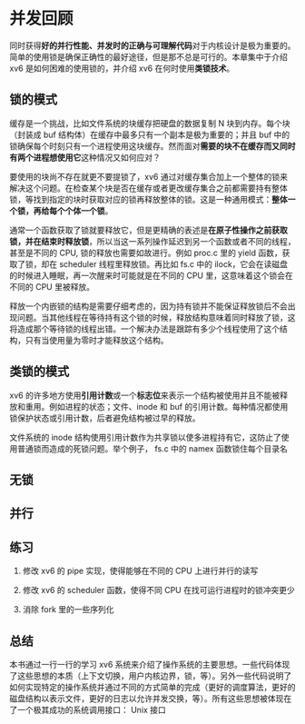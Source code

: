 # 并发回顾

同时获得**好的并行性能、并发时的正确与可理解代码**对于内核设计是极为重要的。简单的使用锁是确保正确性的最好途径，但是那不总是可行的。本章集中于介绍 xv6 是如何困难的使用锁的，并介绍 xv6 在何时使用**类锁技术**。

## 锁的模式

缓存是一个挑战，比如文件系统的块缓存把硬盘的数据复制 N 块到内存。每个块（封装成 buf 结构体）在缓存中最多只有一个副本是极为重要的；并且 buf 中的锁确保每个时刻只有一个进程使用这块缓存。然而面对**需要的块不在缓存而又同时有两个进程想使用它**这种情况又如何应对？

要使用的块尚不存在就更不要提锁了，xv6 通过对缓存集合加上一个整体的锁来解决这个问题。在检查某个块是否在缓存或者更改缓存集合之前都需要持有整体锁，等找到指定的块时获取对应的锁再释放整体的锁。这是一种通用模式：**整体一个锁，再给每个个体一个锁**。

通常一个函数获取了锁就要释放它，但是更精确的表述是**在原子性操作之前获取锁，并在结束时释放锁**，所以当这一系列操作延迟到另一个函数或者不同的线程，甚至是不同的 CPU, 锁的释放也需要如故进行。例如 proc.c 里的 yield 函数，获取了锁，却在 scheduler 线程里释放锁。再比如 fs.c 中的 ilock，它会在读磁盘的时候进入睡眠，再一次醒来时可能就是在不同的 CPU 里，这意味着这个锁会在不同的 CPU 里被释放。

释放一个内嵌锁的结构是需要仔细考虑的，因为持有锁并不能保证释放锁后不会出现问题。当其他线程在等待持有这个锁的时候，释放结构意味着同时释放了锁，这将造成那个等待锁的线程出错。一个解决办法是跟踪有多少个线程使用了这个结构，只有当使用量为零时才能释放这个结构。

## 类锁的模式

xv6 的许多地方使用**引用计数**或一个**标志位**来表示一个结构被使用并且不能被释放和重用。例如进程的状态；文件、inode 和 buf 的引用计数。每种情况都使用锁保护状态或引用计数，后者避免结构被过早的释放。

文件系统的 inode 结构使用引用计数作为共享锁以使多进程持有它，这防止了使用普通锁而造成的死锁问题。举个例子， fs.c 中的 namex 函数锁住每个目录名



## 无锁

## 并行

## 练习

1. 修改 xv6 的 pipe 实现，使得能够在不同的 CPU 上进行并行的读写

2. 修改 xv6 的 scheduler 函数，使得不同 CPU 在找可运行进程时的锁冲突更少

3. 消除 fork 里的一些序列化



## 总结

本书通过一行一行的学习 xv6 系统来介绍了操作系统的主要思想。一些代码体现了这些思想的本质（上下文切换，用户内核边界，锁，等）。另外一些代码说明了如何实现特定的操作系统并通过不同的方式简单的完成（更好的调度算法，更好的磁盘结构以表示文件，更好的日志以允许并发交换，等）。所有这些思想被体现在了一个极其成功的系统调用接口： Unix 接口
